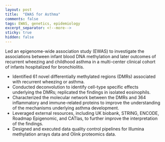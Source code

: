 ```yaml
---
layout: post
title:  "EWAS for Asthma"
comments: false
tags: EWAS, genetics, epidemiology
excerpt_separator: <!--more-->
sticky: true
hidden: false
---
```


Led an epigenome-wide association study (EWAS) to investigate the associations between infant blood DNA methylation and later outcomes of recurrent wheezing and childhood asthma in a multi-center clinical cohort of infants hospitalized for bronchiolitis.
- Identified 61 novel differentially methylated regions (DMRs) associated with recurrent wheezing or asthma.
- Conducted deconvolution to identify cell-type specific effects underlying the DMRs; replicated the findings in isolated eosinophils. 
- Characterized the molecular network between the DMRs and 364 inflammatory and immune-related proteins to improve the understanding of the mechanisms underlying asthma development.
- Leveraged external resources, including UK biobank, STRING, ENCODE, Roadmap Epigenomic, and CATlas, to further improve the interpretation of the findings.
- Designed and executed data quality control pipelines for Illumina methylation arrays data and Olink proteomics data.
